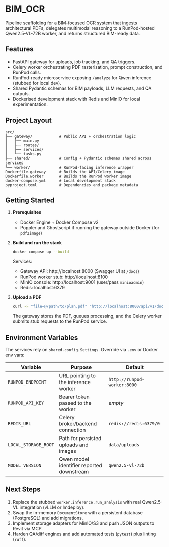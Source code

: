 # BIM_OCR

Pipeline scaffolding for a BIM-focused OCR system that ingests architectural PDFs, delegates multimodal reasoning to a RunPod-hosted Qwen2.5-VL-72B worker, and returns structured BIM-ready data.

## Features
- FastAPI gateway for uploads, job tracking, and QA triggers.
- Celery worker orchestrating PDF rasterisation, prompt construction, and RunPod calls.
- RunPod-ready microservice exposing `/analyze` for Qwen inference (stubbed for local dev).
- Shared Pydantic schemas for BIM payloads, LLM requests, and QA outputs.
- Dockerised development stack with Redis and MinIO for local experimentation.

## Project Layout
```
src/
├── gateway/            # Public API + orchestration logic
│   ├── main.py
│   ├── routes/
│   ├── services/
│   └── tasks.py
├── shared/             # Config + Pydantic schemas shared across services
└── worker/             # RunPod-facing inference wrapper
Dockerfile.gateway      # Builds the API/Celery image
Dockerfile.worker       # Builds the RunPod worker image
docker-compose.yml      # Local development stack
pyproject.toml          # Dependencies and package metadata
```

## Getting Started
1. **Prerequisites**
   - Docker Engine + Docker Compose v2
   - Poppler and Ghostscript if running the gateway outside Docker (for `pdf2image`)

2. **Build and run the stack**
   ```bash
   docker compose up --build
   ```
   Services:
   - Gateway API: http://localhost:8000 (Swagger UI at `/docs`)
   - RunPod worker stub: http://localhost:8100
   - MinIO console: http://localhost:9001 (user/pass `minioadmin`)
   - Redis: localhost:6379

3. **Upload a PDF**
   ```bash
   curl -F "file=@/path/to/plan.pdf" "http://localhost:8000/api/v1/documents?tasks=layout&tasks=rooms"
   ```
   The gateway stores the PDF, queues processing, and the Celery worker submits stub requests to the RunPod service.

## Environment Variables
The services rely on `shared.config.Settings`. Override via `.env` or Docker env vars:

| Variable | Purpose | Default |
|----------|---------|---------|
| `RUNPOD_ENDPOINT` | URL pointing to the inference worker | `http://runpod-worker:8000` |
| `RUNPOD_API_KEY` | Bearer token passed to the worker | _empty_ |
| `REDIS_URL` | Celery broker/backend connection | `redis://redis:6379/0` |
| `LOCAL_STORAGE_ROOT` | Path for persisted uploads and images | `data/uploads` |
| `MODEL_VERSION` | Qwen model identifier reported downstream | `qwen2.5-vl-72b` |

## Next Steps
1. Replace the stubbed `worker.inference.run_analysis` with real Qwen2.5-VL integration (vLLM or lmdeploy).
2. Swap the in-memory `DocumentStore` with a persistent database (PostgreSQL) and add migrations.
3. Implement storage adapters for MinIO/S3 and push JSON outputs to Revit via MCP.
4. Harden QA/diff engines and add automated tests (`pytest`) plus linting (`ruff`).
